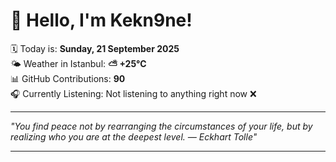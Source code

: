 # 👋 Hello, I'm Kekn9ne!

🗓️ Today is: **Sunday, 21 September 2025**  
🌤️ Weather in Istanbul: **⛅️  +25°C**  
📊 GitHub Contributions: **90**  
🎧 Currently Listening: Not listening to anything right now ❌

---

_"You find peace not by rearranging the circumstances of your life, but by realizing who you are at the deepest level. — *Eckhart Tolle*"_

---
